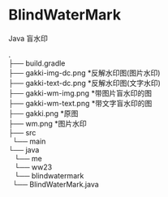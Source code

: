 # BlindWaterMark
Java 盲水印

.</br>
├── build.gradle</br>
├── gakki-img-dc.png   *反解水印图(图片水印)</br>
├── gakki-text-dc.png  *反解水印图(文字水印)</br>
├── gakki-wm-img.png   *带图片盲水印的图</br>
├── gakki-wm-text.png  *带文字盲水印的图</br>
├── gakki.png          *原图</br>
├── wm.png             *图片水印</br>
├── src</br>
    └── main</br>
        └── java</br>
            └── me</br>
                └── ww23</br>
                    └── blindwatermark</br>
                        └── BlindWaterMark.java</br>

